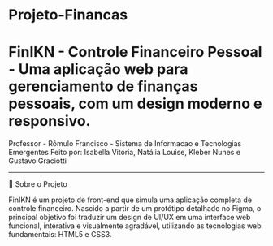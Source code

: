 # Projeto-Financas 
# FinIKN - Controle Financeiro Pessoal - Uma aplicação web para gerenciamento de finanças pessoais, com um design moderno e responsivo.
Professor - Rômulo Francisco - Sistema de Informacao e Tecnologias Emergentes 
Feito por: Isabella Vitória, Natália Louise, Kleber Nunes e Gustavo Graciotti

---

📖 Sobre o Projeto

FinIKN é um projeto de front-end que simula uma aplicação completa de controle financeiro. Nascido a partir de um protótipo detalhado no Figma, o principal objetivo foi traduzir um design de UI/UX em uma interface web funcional, interativa e visualmente agradável, utilizando as tecnologias web fundamentais: HTML5 e CSS3.



